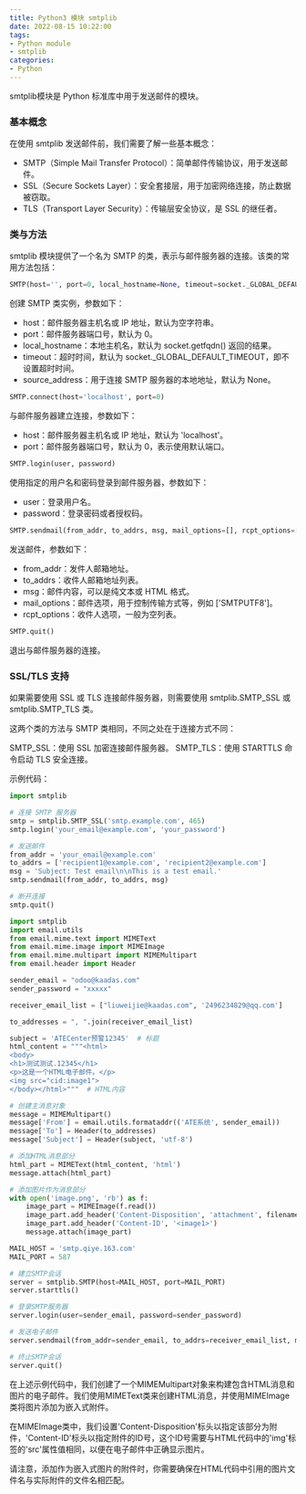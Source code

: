 ```yaml
---
title: Python3 模块 smtplib
date: 2022-08-15 10:22:00
tags:
- Python module
- smtplib
categories:
- Python
---
```


smtplib模块是 Python 标准库中用于发送邮件的模块。

### 基本概念

在使用 smtplib 发送邮件前，我们需要了解一些基本概念：

- SMTP（Simple Mail Transfer Protocol）：简单邮件传输协议，用于发送邮件。
- SSL（Secure Sockets Layer）：安全套接层，用于加密网络连接，防止数据被窃取。
- TLS（Transport Layer Security）：传输层安全协议，是 SSL 的继任者。

### 类与方法

smtplib 模块提供了一个名为 SMTP 的类，表示与邮件服务器的连接。该类的常用方法包括：

```python
SMTP(host='', port=0, local_hostname=None, timeout=socket._GLOBAL_DEFAULT_TIMEOUT, source_address=None)
```

创建 SMTP 类实例，参数如下：

- host：邮件服务器主机名或 IP 地址，默认为空字符串。
- port：邮件服务器端口号，默认为 0。
- local_hostname：本地主机名，默认为 socket.getfqdn() 返回的结果。
- timeout：超时时间，默认为 socket._GLOBAL_DEFAULT_TIMEOUT，即不设置超时时间。
- source_address：用于连接 SMTP 服务器的本地地址，默认为 None。


```python
SMTP.connect(host='localhost', port=0)
```

与邮件服务器建立连接，参数如下：

- host：邮件服务器主机名或 IP 地址，默认为 'localhost'。
- port：邮件服务器端口号，默认为 0，表示使用默认端口。

```python
SMTP.login(user, password)
```

使用指定的用户名和密码登录到邮件服务器，参数如下：

- user：登录用户名。
- password：登录密码或者授权码。

```python
SMTP.sendmail(from_addr, to_addrs, msg, mail_options=[], rcpt_options=[])
```
发送邮件，参数如下：

- from_addr：发件人邮箱地址。
- to_addrs：收件人邮箱地址列表。
- msg：邮件内容，可以是纯文本或 HTML 格式。
- mail_options：邮件选项，用于控制传输方式等，例如 ['SMTPUTF8']。
- rcpt_options：收件人选项，一般为空列表。

```python
SMTP.quit()
```

退出与邮件服务器的连接。

### SSL/TLS 支持

如果需要使用 SSL 或 TLS 连接邮件服务器，则需要使用 smtplib.SMTP_SSL 或 smtplib.SMTP_TLS 类。

这两个类的方法与 SMTP 类相同，不同之处在于连接方式不同：

SMTP_SSL：使用 SSL 加密连接邮件服务器。
SMTP_TLS：使用 STARTTLS 命令启动 TLS 安全连接。

示例代码：

```python
import smtplib

# 连接 SMTP 服务器
smtp = smtplib.SMTP_SSL('smtp.example.com', 465)
smtp.login('your_email@example.com', 'your_password')

# 发送邮件
from_addr = 'your_email@example.com'
to_addrs = ['recipient1@example.com', 'recipient2@example.com']
msg = 'Subject: Test email\n\nThis is a test email.'
smtp.sendmail(from_addr, to_addrs, msg)

# 断开连接
smtp.quit()
```


```python
import smtplib
import email.utils
from email.mime.text import MIMEText
from email.mime.image import MIMEImage
from email.mime.multipart import MIMEMultipart
from email.header import Header

sender_email = "odoo@kaadas.com"
sender_password = "xxxxx"

receiver_email_list = ["liuweijie@kaadas.com", '2496234829@qq.com']

to_addresses = ", ".join(receiver_email_list)

subject = 'ATECenter预警12345'  # 标题
html_content = """<html>
<body>
<h1>测试测试.12345</h1>
<p>这是一个HTML电子邮件。</p>
<img src="cid:image1">
</body></html>"""  # HTML内容

# 创建主消息对象
message = MIMEMultipart()
message['From'] = email.utils.formataddr(('ATE系统', sender_email))
message['To'] = Header(to_addresses)
message['Subject'] = Header(subject, 'utf-8')

# 添加HTML消息部分
html_part = MIMEText(html_content, 'html')
message.attach(html_part)

# 添加图片作为消息部分
with open('image.png', 'rb') as f:
    image_part = MIMEImage(f.read())
    image_part.add_header('Content-Disposition', 'attachment', filename='image.png')
    image_part.add_header('Content-ID', '<image1>')
    message.attach(image_part)

MAIL_HOST = 'smtp.qiye.163.com'
MAIL_PORT = 587

# 建立SMTP会话
server = smtplib.SMTP(host=MAIL_HOST, port=MAIL_PORT)
server.starttls()

# 登录SMTP服务器
server.login(user=sender_email, password=sender_password)

# 发送电子邮件
server.sendmail(from_addr=sender_email, to_addrs=receiver_email_list, msg=message.as_string())

# 终止SMTP会话
server.quit()
```

在上述示例代码中，我们创建了一个MIMEMultipart对象来构建包含HTML消息和图片的电子邮件。我们使用MIMEText类来创建HTML消息，并使用MIMEImage类将图片添加为嵌入式附件。

在MIMEImage类中，我们设置'Content-Disposition'标头以指定该部分为附件，'Content-ID'标头以指定附件的ID号，这个ID号需要与HTML代码中的'img'标签的'src'属性值相同，以便在电子邮件中正确显示图片。

请注意，添加作为嵌入式图片的附件时，你需要确保在HTML代码中引用的图片文件名与实际附件的文件名相匹配。